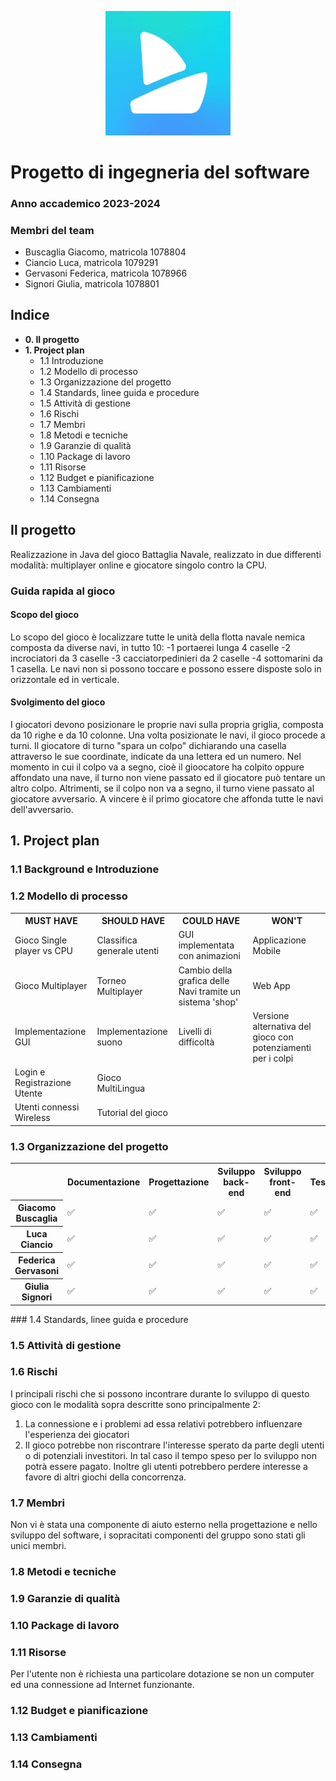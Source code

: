 <p align="center">
  <img style="width: 200px;" src="resources/Logo.jpeg">
</p>

# Progetto di ingegneria del software
### Anno accademico 2023-2024

### Membri del team
- Buscaglia Giacomo, matricola 1078804
- Ciancio Luca, matricola 1079291
- Gervasoni Federica, matricola 1078966
- Signori Giulia, matricola 1078801

## Indice
- __0. Il progetto__
- __1. Project plan__
  - 1.1 Introduzione
  - 1.2 Modello di processo
  - 1.3 Organizzazione del progetto
  - 1.4 Standards, linee guida e procedure
  - 1.5 Attività di gestione
  - 1.6 Rischi
  - 1.7 Membri
  - 1.8 Metodi e tecniche
  - 1.9 Garanzie di qualità
  - 1.10 Package di lavoro
  - 1.11 Risorse
  - 1.12 Budget e pianificazione
  - 1.13 Cambiamenti
  - 1.14 Consegna


## Il progetto
Realizzazione in Java del gioco Battaglia Navale, realizzato in due differenti modalità: multiplayer online e giocatore singolo contro la CPU. 

### Guida rapida al gioco
#### Scopo del gioco
Lo scopo del gioco è localizzare tutte le unità della flotta navale nemica composta da diverse navi, in tutto 10: 
-1 portaerei lunga 4 caselle
-2 incrociatori da 3 caselle
-3 cacciatorpedinieri da 2 caselle 
-4 sottomarini da 1 casella.
Le navi non si possono toccare e possono essere disposte solo in orizzontale ed in verticale. 

#### Svolgimento del gioco
I giocatori devono posizionare le proprie navi sulla propria griglia, composta da 10 righe e da 10 colonne. Una volta posizionate le navi, il gioco procede a turni.
Il giocatore di turno "spara un colpo" dichiarando una casella attraverso le sue coordinate, indicate da una lettera ed un numero.
Nel momento in cui il colpo va a segno, cioè il gioocatore ha colpito oppure affondato una nave, il turno non viene passato ed il giocatore può tentare un altro colpo. 
Altrimenti, se il colpo non va a segno, il turno viene passato al giocatore avversario. 
A vincere è il primo giocatore che affonda tutte le navi dell'avversario.

## 1. Project plan
### 1.1 Background e Introduzione

### 1.2 Modello di processo

<table>
    <tr>
        <th>MUST HAVE</th>
        <th>SHOULD HAVE</th>
        <th>COULD HAVE</th>
        <th>WON'T</th>
    </tr>
    <tr>
    <td>Gioco Single player vs CPU</td>
    <td>Classifica generale utenti</td>
    <td>GUI implementata con animazioni</td>
    <td>Applicazione Mobile</td>
    </tr>
    <tr>
    <td>Gioco Multiplayer</td>
    <td>Torneo Multiplayer</td>
    <td>Cambio della grafica delle Navi tramite un sistema 'shop'</td>
    <td>Web App</td>
    </tr>
    <tr>
    <td>Implementazione GUI</td>
    <td>Implementazione suono</td>
    <td>Livelli di difficoltà</td>
    <td>Versione alternativa del gioco con potenziamenti per i colpi</td>
    </tr>
    <tr>
    <td>Login e Registrazione Utente</td>
    <td>Gioco MultiLingua</td>
    <td></td>
    <td></td>
    </tr>
    <tr>
    <td>Utenti connessi Wireless</td>
    <td>Tutorial del gioco</td> 
    <td></td>
    <td></td>
    </tr>
</table>

### 1.3 Organizzazione del progetto

<table>
    <tr>
        <th></th>
        <th>Documentazione</th>
        <th>Progettazione</th>
        <th>Sviluppo back-end</th>
        <th>Sviluppo front-end</th>
        <th>Test</th>
    </tr>
    <tr>
    <th>Giacomo Buscaglia</th>
    <td>✅</td>
    <td>✅</td>
    <td>✅</td>
    <td>✅</td>
    <td>✅</td>
    </tr>
    <tr>
    <th>Luca Ciancio</th>
    <td>✅</td>
    <td>✅</td>
    <td>✅</td>
    <td>✅</td>
    <td>✅</td>
    </tr>
    <tr>
    <th>Federica Gervasoni</th>
    <td>✅</td>
    <td>✅</td>
    <td>✅</td>
    <td>✅</td>
    <td>✅</td>
    </tr>
    <tr>
    <th>Giulia Signori</th>
    <td>✅</td>
    <td>✅</td>
    <td>✅</td>
    <td>✅</td>
    <td>✅</td>
    </tr>
</table>
### 1.4 Standards, linee guida e procedure

### 1.5 Attività di gestione

### 1.6 Rischi
I principali rischi che si possono incontrare durante lo sviluppo di questo gioco con le modalità sopra descritte sono principalmente 2:
1. La connessione e i problemi ad essa relativi potrebbero influenzare l'esperienza dei giocatori
2. Il gioco potrebbe non riscontrare l'interesse sperato da parte degli utenti o di potenziali investitori. In tal caso il tempo speso per lo sviluppo non potrà essere pagato. Inoltre gli utenti potrebbero perdere interesse a favore di altri giochi della concorrenza.

### 1.7 Membri
Non vi è stata una componente di aiuto esterno nella progettazione e nello sviluppo del software, i sopracitati componenti del gruppo sono stati gli unici membri.

### 1.8 Metodi e tecniche

### 1.9 Garanzie di qualità

### 1.10 Package di lavoro
### 1.11 Risorse
Per l'utente non è richiesta una particolare dotazione se non un computer ed una connessione ad Internet funzionante.

### 1.12 Budget e pianificazione

### 1.13 Cambiamenti

### 1.14 Consegna
